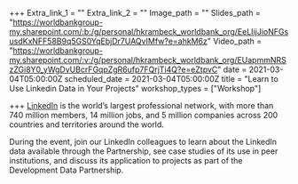 +++
Extra_link_1 = ""
Extra_link_2 = ""
Image_path = ""
Slides_path = "https://worldbankgroup-my.sharepoint.com/:b:/g/personal/hkrambeck_worldbank_org/EeLIijJioNFGsusdKxNFF58B9q5GS0YqEbjDr7UAQvIMfw?e=ahkM6z"
Video_path = "https://worldbankgroup-my.sharepoint.com/:v:/g/personal/hkrambeck_worldbank_org/EUapmmNRSzZGi8Y0_yWgDvUBcrFGqpZgR6ufp7FQrjTi4Q?e=eZtpvC"
date = 2021-03-04T05:00:00Z
scheduled_date = 2021-03-04T05:00:00Z
title = "Learn to Use Linkedin Data in Your Projects"
workshop_types = ["Workshop"]

+++
[LinkedIn](https://nam11.safelinks.protection.outlook.com/?url=http%3A%2F%2Fwww.linkedin.com%2F&data=04%7C01%7Cccalderon2%40worldbank.org%7Ccf463b74f2c344a3b0f908d8d875d4bd%7C31a2fec0266b4c67b56e2796d8f59c36%7C0%7C0%7C637497347903358298%7CUnknown%7CTWFpbGZsb3d8eyJWIjoiMC4wLjAwMDAiLCJQIjoiV2luMzIiLCJBTiI6Ik1haWwiLCJXVCI6Mn0%3D%7C1000&sdata=wi%2F%2FVhmmVv6HrrKKISFlkfJXjy51oneVqL2VXY7ldsc%3D&reserved=0) is the world’s largest professional network, with more than 740 million members, 14 million jobs, and 5 million companies across 200 countries and territories around the world.

During the event, join our LinkedIn colleagues to learn about the LinkedIn data available through the Partnership, see case studies of its use in peer institutions, and discuss its application to projects as part of the Development Data Partnership.
